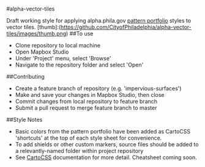 #alpha-vector-tiles

Draft working style for applying alpha.phila.gov [pattern portfolio](http://cityofphiladelphia.github.io/patterns/) styles to vector tiles.
[thumb]:(https://github.com/CityofPhiladelphia/alpha-vector-tiles/images/thumb.png)
##To use
 - Clone repository to local machine
 - Open Mapbox Studio
 - Under 'Project' menu, select 'Browse'
 - Navigate to the repository folder and select 'Open'
 
##Contributing
 - Create a feature branch of repository (e.g. 'impervious-surfaces')
 - Make and save your changes in Mapbox Studio, then close
 - Commit changes from local repository to feature branch
 - Submit a pull request to merge feature branch to master
 
##Style Notes
 - Basic colors from the pattern portfolio have been added as CartoCSS 'shortcuts' at the top of each style sheet for convenience. 
 - To add shields or other custom markers, source files should be added to a relevantly-named folder within project repository
 - See [CartoCSS](https://github.com/mapbox/carto/blob/master/docs/latest.md) documentation for more detail. Cheatsheet coming soon.
 
